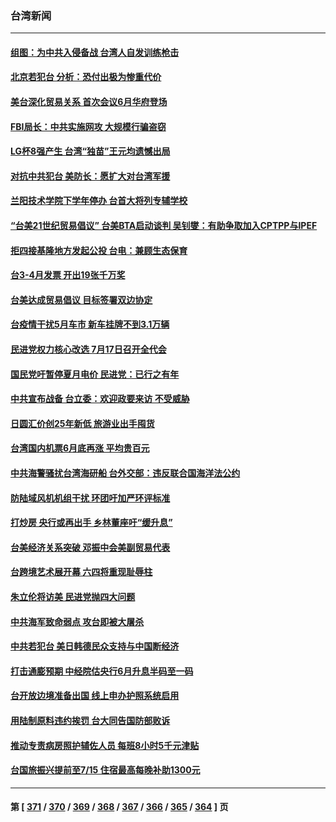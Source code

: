 ### 台湾新闻
---
#### [组图：为中共入侵备战 台湾人自发训练枪击](../../pages/ncid1349361/n13750418.md) 
#### [北京若犯台 分析：恐付出极为惨重代价](../../pages/ncid1349361/n13750116.md) 
#### [美台深化贸易关系 首次会议6月华府登场](../../pages/ncid1349361/n13750203.md) 
#### [FBI局长：中共实施网攻 大规模行骗盗窃](../../pages/ncid1349361/n13750396.md) 
#### [LG杯8强产生 台湾“独苗”王元均遗憾出局](../../pages/ncid1349361/n13750378.md) 
#### [对抗中共犯台 美防长：愿扩大对台湾军援](../../pages/ncid1349361/n13750304.md) 
#### [兰阳技术学院下学年停办 台首大将列专辅学校](../../pages/ncid1349361/n13750276.md) 
#### [“台美21世纪贸易倡议” 台美BTA启动谈判 吴钊燮：有助争取加入CPTPP与IPEF](../../pages/ncid1349361/n13750264.md) 
#### [拒四接基隆地方发起公投 台电：兼顾生态保育](../../pages/ncid1349361/n13750271.md) 
#### [台3-4月发票 开出19张千万奖](../../pages/ncid1349361/n13750272.md) 
#### [台美达成贸易倡议 目标签署双边协定](../../pages/ncid1349361/n13750255.md) 
#### [台疫情干扰5月车市 新车挂牌不到3.1万辆](../../pages/ncid1349361/n13750273.md) 
#### [民进党权力核心改选 7月17日召开全代会](../../pages/ncid1349361/n13750268.md) 
#### [国民党吁暂停夏月电价 民进党：已行之有年](../../pages/ncid1349361/n13750269.md) 
#### [中共宣布战备 台立委：欢迎政要来访 不受威胁](../../pages/ncid1349361/n13750194.md) 
#### [日圆汇价创25年新低 旅游业出手囤货](../../pages/ncid1349361/n13750257.md) 
#### [台湾国内机票6月底再涨 平均贵百元](../../pages/ncid1349361/n13750260.md) 
#### [中共海警骚扰台湾海研船 台外交部：违反联合国海洋法公约](../../pages/ncid1349361/n13750191.md) 
#### [防陆域风机机组干扰 环团吁加严环评标准](../../pages/ncid1349361/n13750247.md) 
#### [打炒房 央行或再出手 乡林董座吁“缓升息”](../../pages/ncid1349361/n13750199.md) 
#### [台美经济关系突破 邓振中会美副贸易代表](../../pages/ncid1349361/n13750190.md) 
#### [台跨境艺术展开幕 六四将重现耻辱柱](../../pages/ncid1349361/n13750187.md) 
#### [朱立伦将访美 民进党抛四大问题](../../pages/ncid1349361/n13750212.md) 
#### [中共海军致命弱点 攻台即被大屠杀](../../pages/ncid1349361/n13750196.md) 
#### [中共若犯台 美日韩德民众支持与中国断经济](../../pages/ncid1349361/n13750198.md) 
#### [打击通膨预期 中经院估央行6月升息半码至一码](../../pages/ncid1349361/n13750200.md) 
#### [台开放边境准备出国 线上申办护照系统启用](../../pages/ncid1349361/n13750186.md) 
#### [用陆制原料违约挨罚 台大同告国防部败诉](../../pages/ncid1349361/n13750157.md) 
#### [推动专责病房照护辅佐人员 每班8小时5千元津贴](../../pages/ncid1349361/n13750164.md) 
#### [台国旅振兴提前至7/15 住宿最高每晚补助1300元](../../pages/ncid1349361/n13750148.md) 

---
#### 第 [ [371](./371.md) / [370](./370.md) / [369](./369.md) / [368](./368.md) / [367](./367.md) / [366](./366.md) / [365](./365.md) / [364](./364.md) ] 页
